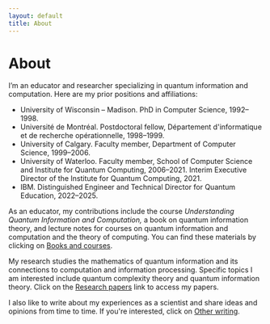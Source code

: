 ```yaml
---
layout: default
title: About
---
```


# About

I’m an educator and researcher specializing in quantum information and computation. Here are my prior positions and affiliations:

- University of Wisconsin – Madison. PhD in Computer Science, 1992–1998.
- Université de Montréal. Postdoctoral fellow, Département d'informatique et de recherche opérationnelle, 1998–1999.
- University of Calgary. Faculty member, Department of Computer Science, 1999–2006.
- University of Waterloo. Faculty member, School of Computer Science and Institute for Quantum Computing, 2006–2021. Interim Executive Director of the Institute for Quantum Computing, 2021.
- IBM. Distinguished Engineer and Technical Director for Quantum Education, 2022–2025.

As an educator, my contributions include the course *Understanding Quantum Information and Computation,* a book on quantum information theory, and lecture notes for courses on quantum information and computation and the theory of computing. You can find these materials by clicking on <a href="{{ '/books-and-courses.html' | relative_url }}">Books and courses</a>.

My research studies the mathematics of quantum information and its connections to computation and information processing. Specific topics I am interested include quantum complexity theory and quantum information theory. Click on the <a href="{{ '/research-papers.html' | relative_url }}">Research papers</a> link to access my papers.

I also like to write about my experiences as a scientist and share ideas and opinions from time to time. If you're interested, click on <a href="{{ '/other-writing.html' | relative_url }}">Other writing</a>.
